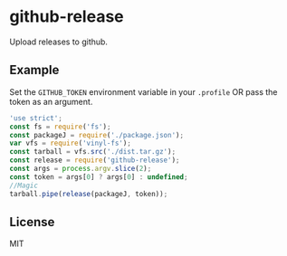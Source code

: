 # github-release

Upload releases to github.


## Example

Set the `GITHUB_TOKEN` environment variable in your `.profile` OR pass the token as an argument.

```js
'use strict';
const fs = require('fs');
const packageJ = require('./package.json');
var vfs = require('vinyl-fs');
const tarball = vfs.src('./dist.tar.gz');
const release = require('github-release');
const args = process.argv.slice(2);
const token = args[0] ? args[0] : undefined;
//Magic
tarball.pipe(release(packageJ, token));
```

## License

MIT
